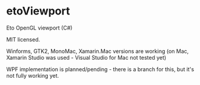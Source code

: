 # etoViewport
Eto OpenGL viewport (C#)

MIT licensed.

Winforms, GTK2, MonoMac, Xamarin.Mac versions are working (on Mac, Xamarin Studio was used - Visual Studio for Mac not tested yet)

WPF implementation is planned/pending - there is a branch for this, but it's not fully working yet.
